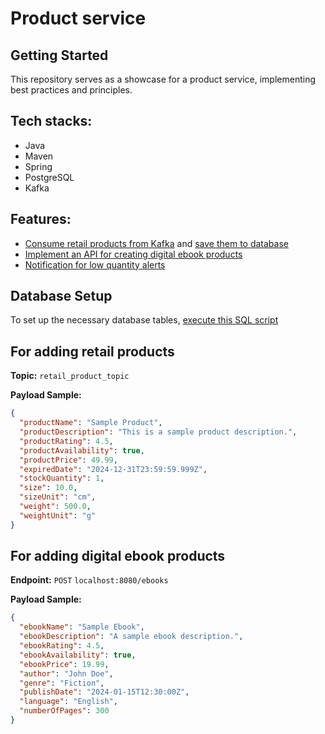 # Product service

## Getting Started
This repository serves as a showcase for a product service, implementing best practices and principles.

## Tech stacks:
- Java
- Maven
- Spring
- PostgreSQL
- Kafka

## Features:
- [Consume retail products from Kafka](https://github.com/dwinanto34/product-service/commit/634ee9cbdf7623280b4aa8ab087edf3140402f5a) and [save them to database](https://github.com/dwinanto34/product-service/commit/3cf045e325456bc275d79b610c85379183b3d228)
- [Implement an API for creating digital ebook products](https://github.com/dwinanto34/product-service/commit/3221e57886c6bd0df3206ef00ff92bbb0efae64b)
- [Notification for low quantity alerts](https://github.com/dwinanto34/product-service/commit/03193cbbee45736c73830f8763d4f811308efaf5)

## Database Setup

To set up the necessary database tables, [execute this SQL script](https://github.com/dwinanto34/product-service/commit/06035487ae36ea34bea5df6daf464649d2d929c7)

## For adding retail products
**Topic:** `retail_product_topic`

**Payload Sample:**
```json
{
  "productName": "Sample Product",
  "productDescription": "This is a sample product description.",
  "productRating": 4.5,
  "productAvailability": true,
  "productPrice": 49.99,
  "expiredDate": "2024-12-31T23:59:59.999Z",
  "stockQuantity": 1,
  "size": 10.0,
  "sizeUnit": "cm",
  "weight": 500.0,
  "weightUnit": "g"
}
```

## For adding digital ebook products
**Endpoint:** `POST` `localhost:8080/ebooks`

**Payload Sample:**
```json
{
  "ebookName": "Sample Ebook",
  "ebookDescription": "A sample ebook description.",
  "ebookRating": 4.5,
  "ebookAvailability": true,
  "ebookPrice": 19.99,
  "author": "John Doe",
  "genre": "Fiction",
  "publishDate": "2024-01-15T12:30:00Z",
  "language": "English",
  "numberOfPages": 300
}
```
